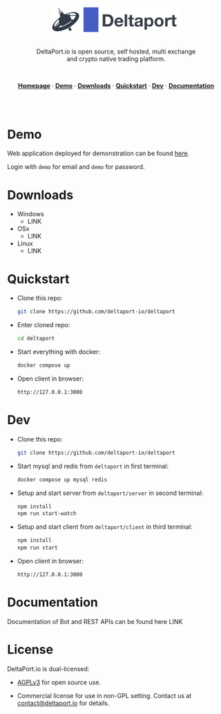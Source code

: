 
<div align="center">
  <br/>
  <img src="./client/src/images/logo-big-dark.png" width="300" />
  <br/>
  <br/>
  <p>
    DeltaPort.io is open source, self hosted, multi exchange <br>
    and crypto native trading platform.
  </p>
  <br/>
  <p>
    <a href="https://deltaport.io"><strong>Homepage</strong></a> ·
    <a href="#demo"><strong>Demo</strong></a> ·
    <a href="#downloads"><strong>Downloads</strong></a> ·
    <a href="#quickstart"><strong>Quickstart</strong></a> ·
    <a href="#dev"><strong>Dev</strong></a> ·
    <a href="#documentation"><strong>Documentation</strong></a>
  </p>
  <br/>
  <br/>
</div>

# Demo

Web application deployed for demonstration can be found [here](https://demo.deltaport.io).

Login with `demo` for email and `demo` for password.

# Downloads

- Windows
  - LINK
- OSx
  - LINK
- Linux
  - LINK

# Quickstart

- Clone this repo: 
  ```sh
  git clone https://github.com/deltaport-io/deltaport
  ```
- Enter cloned repo:
  ```sh
  cd deltaport
  ```
- Start everything with docker:
  ```sh
  docker compose up
  ```
- Open client in browser:
  ```sh
  http://127.0.0.1:3000
  ```

# Dev

- Clone this repo: 
  ```sh
  git clone https://github.com/deltaport-io/deltaport
  ```
- Start mysql and redis from `deltaport` in first terminal:
  ```sh
  docker compose up mysql redis
  ```
- Setup and start server from `deltaport/server` in second terminal:
  ```sh
  npm install
  npm run start-watch
  ```
- Setup and start client from `deltaport/client` in third terminal:
  ```sh
  npm install
  npm run start
  ```
- Open client in browser:
  ```sh
  http://127.0.0.1:3000
  ```

# Documentation

Documentation of Bot and REST APIs can be found here LINK

# License

DeltaPort.io is dual-licensed:

* [AGPLv3](https://opensource.org/licenses/AGPL-3.0) for open source use.

* Commercial license for use in non-GPL setting. Contact us at contact@deltaport.io for details.
